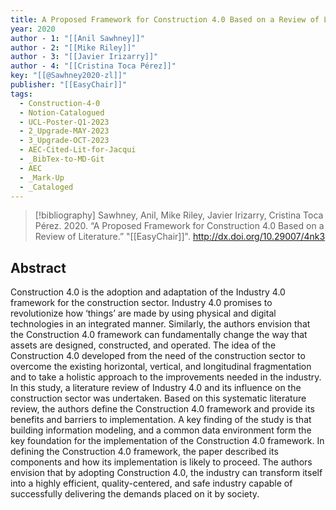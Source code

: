 ```yaml
---
title: A Proposed Framework for Construction 4.0 Based on a Review of Literature
year: 2020
author - 1: "[[Anil Sawhney]]"
author - 2: "[[Mike Riley]]"
author - 3: "[[Javier Irizarry]]"
author - 4: "[[Cristina Toca Pérez]]"
key: "[[@Sawhney2020-zl]]"
publisher: "[[EasyChair]]"
tags:
  - Construction-4-0
  - Notion-Catalogued
  - UCL-Poster-Q1-2023
  - 2_Upgrade-MAY-2023
  - 3_Upgrade-OCT-2023
  - AEC-Cited-Lit-for-Jacqui
  - _BibTex-to-MD-Git
  - AEC
  - _Mark-Up
  - _Cataloged
---
```


> [!bibliography]
> Sawhney, Anil, Mike Riley, Javier Irizarry, Cristina Toca Pérez. 2020. “A Proposed Framework for Construction 4.0 Based on a Review of Literature.” "[[EasyChair]]". http://dx.doi.org/10.29007/4nk3

## Abstract
Construction 4.0 is the adoption and adaptation of the Industry 4.0 framework for the construction sector. Industry 4.0 promises to revolutionize how ‘things’ are made by using physical and digital technologies in an integrated manner. Similarly, the authors envision that the Construction 4.0 framework can fundamentally change the way that assets are designed, constructed, and operated. The idea of the Construction 4.0 developed from the need of the construction sector to overcome the existing horizontal, vertical, and longitudinal fragmentation and to take a holistic approach to the improvements needed in the industry. In this study, a literature review of Industry 4.0 and its influence on the construction sector was undertaken. Based on this systematic literature review, the authors define the Construction 4.0 framework and provide its benefits and barriers to implementation. A key finding of the study is that building information modeling, and a common data environment form the key foundation for the implementation of the Construction 4.0 framework. In defining the Construction 4.0 framework, the paper described its components and how its implementation is likely to proceed. The authors envision that by adopting Construction 4.0, the industry can transform itself into a highly efficient, quality-centered, and safe industry capable of successfully delivering the demands placed on it by society.